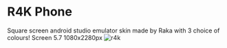 # R4K Phone
Square screen android studio emulator skin made by Raka with 3 choice of colours!
Screen 5.7
1080x2280px
![r4k](https://user-images.githubusercontent.com/88265749/142972169-18b3cbcf-bd03-439c-94ed-9ae926810d96.jpg)
